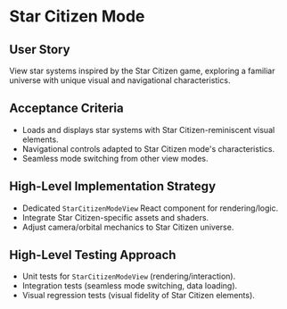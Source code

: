 # Star Citizen Mode

## User Story
View star systems inspired by the Star Citizen game, exploring a familiar universe with unique visual and navigational characteristics.

## Acceptance Criteria
- Loads and displays star systems with Star Citizen-reminiscent visual elements.
- Navigational controls adapted to Star Citizen mode's characteristics.
- Seamless mode switching from other view modes.

## High-Level Implementation Strategy
- Dedicated `StarCitizenModeView` React component for rendering/logic.
- Integrate Star Citizen-specific assets and shaders.
- Adjust camera/orbital mechanics to Star Citizen universe.

## High-Level Testing Approach
- Unit tests for `StarCitizenModeView` (rendering/interaction).
- Integration tests (seamless mode switching, data loading).
- Visual regression tests (visual fidelity of Star Citizen elements). 